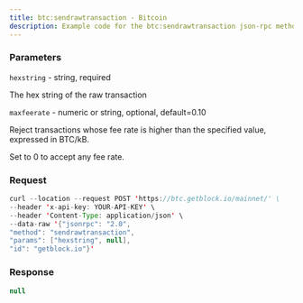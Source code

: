 ```yaml
---
title: btc:sendrawtransaction - Bitcoin
description: Example code for the btc:sendrawtransaction json-rpc method. Сomplete guide on how to use btc:sendrawtransaction json-rpc in GetBlock.io Web3 documentation.
---
```


### Parameters


`hexstring` - string, required

The hex string of the raw transaction

`maxfeerate` - numeric or string, optional, default=0.10

Reject transactions whose fee rate is higher than the specified value,
expressed in BTC/kB.

Set to 0 to accept any fee rate.

### Request

``` java
curl --location --request POST 'https://btc.getblock.io/mainnet/' \
--header 'x-api-key: YOUR-API-KEY' \
--header 'Content-Type: application/json' \
--data-raw '{"jsonrpc": "2.0",
"method": "sendrawtransaction",
"params": ["hexstring", null],
"id": "getblock.io"}'
```

###  Response

``` java
null
```

